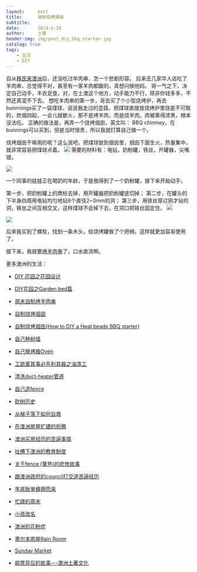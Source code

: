 ```yaml
---
layout:     post
title:      自制烧烤烟囱
subtitle:   
date:       2014-2-20
author:     土猪
header-img: img/post_diy_bbq_starter.jpg
catalog: true
tags:
    - 生活
    - DIY
---
```


自从[移民来澳洲](http://livinginau.life/2007/10/10/%E6%BE%B3%E6%B4%B2%E7%A7%BB%E6%B0%91%E7%BC%98%E8%B5%B7/)后，还没吃过羊肉串，怎一个悲剧形容。 后来去几家华人店吃了羊肉串，总觉得不对，甚至有一家羊肉都酸的，真想问候他妈。 哥一气之下，决定自己动手，丰衣足食，对，在土澳这个地方，动手能力不行，除非你钱多多，不然还真混不下去。 想吃羊肉串的第一步，哥去买了个小型烧烤炉，再去bunnnings买了一袋煤球，说说我走过的歪路，把煤球直接放烧烤炉里烧是不可取的，炊烟四起，一会儿就歇火，那不是烤羊肉，而是烧羊肉，肉被熏得漆黑，根本没法吃。 正确的做法是，再弄一个烧烤烟囱，英文叫： BBQ chimney，在bunnings可以买到，但是当时很贵，所以我就打算自己做一个。


烧烤烟囱干嘛用的呢？这么说吧，把煤球放到烟囱里，烟囱下面生火，热量集中，就非常容易把煤球点着。
![](https://steemitimages.com/DQmPqxy1r2cbKv8b8j54UrPFkjc6pwaJsfkuKxX395LimEd/image.png)
需要的材料有：电钻，奶粉罐，铁丝，开罐器，尖嘴钳。

![](https://steemitimages.com/DQmd4psD5HJDeu8HX1pU95MbQuJTm4amjE6LPAh2UJzB4EA/image.png)



一个同事的娃娃正在喝奶的年龄，于是我得到了一个奶粉罐，接下来开始动手。


第一步，把奶粉罐上的商标去掉，用开罐器把奶粉罐底切掉；
第二步，在罐头的下半身四周用电钻均匀地钻8个直径2~3mm的洞；
第三步，用铁丝穿过刚才钻的洞，铁丝之间互相交叉，这样煤球不会掉下去，在洞口把铁丝固定住。
![](https://steemitimages.com/DQmbPJC9oRqnfThFJqyKkp9Z9JW1uTZMi2RxM7gUWSytck6/image.png)

![](https://steemitimages.com/DQmcDmoU2QR3ken2Ngmc88hPXEW1AU3re5CwarpAbJSKWxV/image.png)

后来我买到了螺栓，找到一条木头，给烧烤罐做了个把柄，这样就更加容易使用了。


接下来，我就要[烤羊肉串](http://livinginau.life/2014/03/03/%E5%91%A8%E6%9C%AB%E8%87%AA%E5%88%B6%E7%83%A4%E7%BE%8A%E8%82%89%E4%B8%B2/)了，口水直流啊。



更多澳洲的生活：

- [DIY 花园之花园设计](http://livinginau.life/2020/03/30/diy-garden-design/)

- [DIY花园之Garden bed篇](http://livinginau.life/2020/04/17/diy-garden-bed/)

- [周末自制烤羊肉串](http://livinginau.life/2014/03/03/%E5%91%A8%E6%9C%AB%E8%87%AA%E5%88%B6%E7%83%A4%E7%BE%8A%E8%82%89%E4%B8%B2/)

- [自制烧烤烟囱](http://livinginau.life/2014/02/20/%E8%87%AA%E5%88%B6%E7%83%A7%E7%83%A4%E7%83%9F%E5%9B%B1/)

- [自制烧烤烟囱(How to DIY a Heat beads BBQ starter)](https://steemit.com/life/@chenlocus/how-to-diy-a-heat-beads-bbq-starter)

- [自己种树墙](http://livinginau.life/2020/03/10/%E8%87%AA%E5%B7%B1%E7%A7%8D%E6%A0%91%E5%A2%99/)

- [自己换烤箱Oven](http://livinginau.life/2020/02/12/%E8%87%AA%E5%B7%B1%E6%8D%A2oven/)

- [工欲善其事必先利其器之油漆工](http://livinginau.life/2020/04/13/%E5%B7%A5%E6%AC%B2%E5%96%84%E5%85%B6%E4%BA%8B%E5%BF%85%E5%85%88%E5%88%A9%E5%85%B6%E5%99%A8%E4%B9%8B%E6%B2%B9%E6%BC%86%E5%B7%A5/)

- [清洗duct-heater管道](http://livinginau.life/2020/04/08/%E8%87%AA%E5%B7%B1%E5%8A%A8%E6%89%8B%E6%B8%85%E6%B4%97duct-heater%E7%AE%A1%E9%81%93/)

- [自己造fence](http://livinginau.life/2020/01/06/%E7%BB%88%E4%BA%8E%E9%80%A0%E5%A5%BD%E4%BA%86fence/)

- [砍树历史](http://livinginau.life/2019/12/29/%E7%A0%8D%E6%A0%91%E5%8E%86%E5%8F%B2/)

- [从梯子落下如何自救](http://livinginau.life/2020/03/21/%E4%BB%8E%E6%A2%AF%E5%AD%90%E8%90%BD%E4%B8%8B%E5%A6%82%E4%BD%95%E8%87%AA%E6%95%91/)

- [在澳洲房屋扩建的折腾](http://livinginau.life/2019/12/19/%E5%9C%A8%E6%BE%B3%E6%B4%B2%E6%88%BF%E5%B1%8B%E6%89%A9%E5%BB%BA%E7%9A%84%E6%8A%98%E8%85%BE/)

- 
  [澳洲买房经历的苦逼事情](http://livinginau.life/2019/12/18/%E6%BE%B3%E6%B4%B2%E4%B9%B0%E6%88%BF%E7%BB%8F%E5%8E%86%E7%9A%84%E8%8B%A6%E9%80%BC%E4%BA%8B%E6%83%85/)

- 
  [吐槽下澳洲的教育制度](http://livinginau.life/2019/12/13/%E5%90%90%E6%A7%BD%E6%BE%B3%E6%B4%B2%E6%95%99%E8%82%B2%E5%88%B6%E5%BA%A6/)

- [关于fence (篱笆)的悲惨故事](http://livinginau.life/2019/12/01/%E5%85%B3%E4%BA%8Efence%E7%9A%84%E6%82%B2%E6%83%A8%E6%95%85%E4%BA%8B/)

- [跟澳洲政府的council打交道苦逼经历](http://livinginau.life/2019/11/29/%E8%B7%9F%E6%BE%B3%E6%B4%B2%E6%94%BF%E5%BA%9C%E7%9A%84council%E6%89%93%E4%BA%A4%E9%81%93%E8%8B%A6%E9%80%BC%E7%BB%8F%E5%8E%86/)

- [年底账单蜂拥而来](http://livinginau.life/2019/11/29/%E8%B4%A6%E5%8D%95%E8%9C%82%E6%8B%A5%E8%80%8C%E6%9D%A5/)

- [忙碌的周末](http://livinginau.life/2019/11/12/%E5%BF%99%E7%A2%8C%E7%9A%84%E5%91%A8%E6%9C%AB/)

- [小孩改名](http://livinginau.life/2019/11/10/%E5%B0%8F%E5%AD%A9%E6%94%B9%E5%90%8D/)

- [澳洲的花粉症](http://livinginau.life/2018/08/10/%E6%BE%B3%E6%B4%B2%E7%9A%84%E8%8A%B1%E7%B2%89%E7%97%87/)

- [墨尔本雨屋Rain Room](http://livinginau.life/2020/01/13/rain-room/)

- [Sunday Market](http://livinginau.life/2020/01/12/Sunday-Market/)

- [邮票背后的故事---澳洲土著文化](http://livinginau.life/2018/07/10/%E9%82%AE%E7%A5%A8%E8%83%8C%E5%90%8E%E7%9A%84%E6%95%85%E4%BA%8B/)
